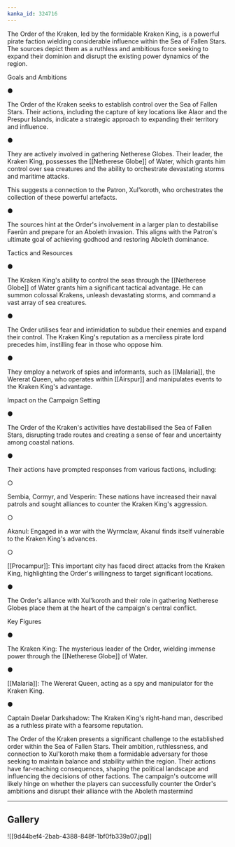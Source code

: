 ```yaml
---
kanka_id: 324716
---
```


The Order of the Kraken, led by the formidable Kraken King, is a powerful pirate faction wielding considerable influence within the Sea of Fallen Stars. The sources depict them as a ruthless and ambitious force seeking to expand their dominion and disrupt the existing power dynamics of the region.

Goals and Ambitions

●

The Order of the Kraken seeks to establish control over the Sea of Fallen Stars. Their actions, including the capture of key locations like Alaor and the Prespur Islands, indicate a strategic approach to expanding their territory and influence.

●

They are actively involved in gathering Netherese Globes. Their leader, the Kraken King, possesses the [[Netherese Globe]] of Water, which grants him control over sea creatures and the ability to orchestrate devastating storms and maritime attacks.

This suggests a connection to the Patron, Xul'koroth, who orchestrates the collection of these powerful artefacts.

●

The sources hint at the Order's involvement in a larger plan to destabilise Faerûn and prepare for an Aboleth invasion. This aligns with the Patron's ultimate goal of achieving godhood and restoring Aboleth dominance.

Tactics and Resources

●

The Kraken King's ability to control the seas through the [[Netherese Globe]] of Water grants him a significant tactical advantage. He can summon colossal Krakens, unleash devastating storms, and command a vast array of sea creatures.

●

The Order utilises fear and intimidation to subdue their enemies and expand their control. The Kraken King's reputation as a merciless pirate lord precedes him, instilling fear in those who oppose him.

●

They employ a network of spies and informants, such as [[Malaria]], the Wererat Queen, who operates within [[Airspur]] and manipulates events to the Kraken King's advantage.

Impact on the Campaign Setting

●

The Order of the Kraken's activities have destabilised the Sea of Fallen Stars, disrupting trade routes and creating a sense of fear and uncertainty among coastal nations.

●

Their actions have prompted responses from various factions, including:

○

Sembia, Cormyr, and Vesperin: These nations have increased their naval patrols and sought alliances to counter the Kraken King's aggression.

○

Akanul: Engaged in a war with the Wyrmclaw, Akanul finds itself vulnerable to the Kraken King's advances.

○

[[Procampur]]: This important city has faced direct attacks from the Kraken King, highlighting the Order's willingness to target significant locations.

●

The Order's alliance with Xul'koroth and their role in gathering Netherese Globes place them at the heart of the campaign's central conflict.

Key Figures

●

The Kraken King: The mysterious leader of the Order, wielding immense power through the [[Netherese Globe]] of Water.

●

[[Malaria]]: The Wererat Queen, acting as a spy and manipulator for the Kraken King.

●

Captain Daelar Darkshadow: The Kraken King's right-hand man, described as a ruthless pirate with a fearsome reputation.

The Order of the Kraken presents a significant challenge to the established order within the Sea of Fallen Stars. Their ambition, ruthlessness, and connection to Xul'koroth make them a formidable adversary for those seeking to maintain balance and stability within the region. Their actions have far-reaching consequences, shaping the political landscape and influencing the decisions of other factions. The campaign's outcome will likely hinge on whether the players can successfully counter the Order's ambitions and disrupt their alliance with the Aboleth mastermind

---
## Gallery
![[9d44bef4-2bab-4388-848f-1bf0fb339a07.jpg]]